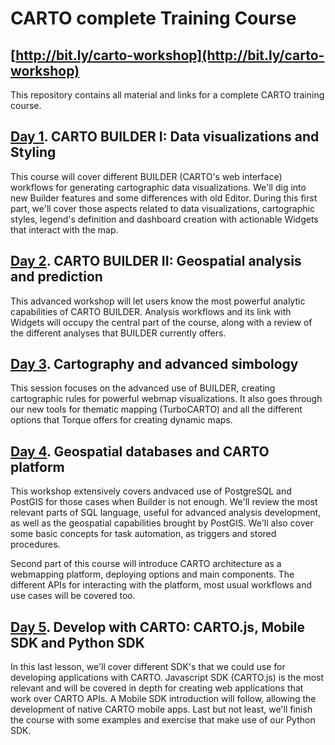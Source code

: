 CARTO complete Training Course
==============================

## [http://bit.ly/carto-workshop](http://bit.ly/carto-workshop)

This repository contains all material and links for a complete CARTO training course.

## [Day 1](01-builder-visualization/README.md). CARTO BUILDER I: Data visualizations and Styling

This course will cover different BUILDER (CARTO's web interface) workflows for generating cartographic data visualizations. We'll dig into new Builder features and some differences with old Editor. During this first part, we'll cover those aspects related to data visualizations, cartographic styles, legend's definition and dashboard creation with actionable Widgets that interact with the map. 

## [Day 2](02-builder-analysis/README.md). CARTO BUILDER II: Geospatial analysis and prediction

This advanced workshop will let users know the most powerful analytic capabilities of CARTO BUILDER. Analysis workflows and its link with Widgets will occupy the central part of the course, along with a review of the different analyses that BUILDER currently offers.

## [Day 3](03-cartography/README.md). Cartography and advanced simbology

This session focuses on the advanced use of BUILDER, creating cartographic rules for powerful webmap visualizations. It also goes through our new tools for thematic mapping (TurboCARTO) and all the different options that Torque offers for creating dynamic maps.

## [Day 4](04-database/README.md). Geospatial databases and CARTO platform

This workshop extensively covers andvaced use of PostgreSQL and PostGIS for those cases when Builder is not enough. We'll review the most relevant parts of SQL language, useful for advanced analysis development, as well as the geospatial capabilities brought by PostGIS. We'll also cover some basic concepts for task automation, as triggers and stored procedures.

Second part of this course will introduce CARTO architecture as a webmapping platform, deploying options and main components. The different APIs for interacting with the platform, most usual workflows and use cases will be covered too.

## [Day 5](05-sdks/README.md). Develop with CARTO: CARTO.js, Mobile SDK and Python SDK

In this last lesson, we'll cover different SDK's that we could use for developing applications with CARTO.
Javascript SDK (CARTO.js) is the most relevant and will be covered in depth for creating web applications that work over CARTO APIs. 
A Mobile SDK introduction will follow, allowing the development of native CARTO mobile apps. 
Last but not least, we'll finish the course with some examples and exercise that make use of our Python SDK.
